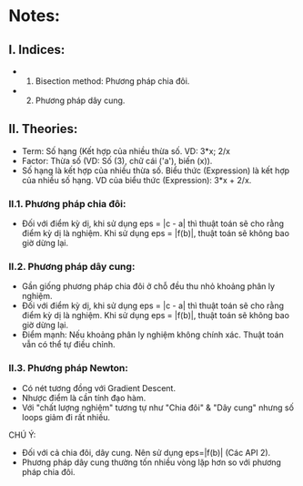 # Notes: 
## I. Indices: 
* 1. Bisection method: Phương pháp chia đôi.
* 2. Phương pháp dây cung. 

## II. Theories: 
- Term: Số hạng (Kết hợp của nhiều thừa số. VD: 3*x; 2/x
- Factor: Thừa số (VD: Số (3), chữ cái ('a'), biến (x)).
- Số hạng là kết hợp của nhiều thừa số. Biểu thức (Expression) là kết hợp của nhiều số hạng. VD của biểu thức (Expression): 3*x + 2/x. 

### II.1. Phương pháp chia đôi: 
- Đối với điểm kỳ dị, khi sử dụng eps = |c - a| thì thuật toán sẽ cho rằng điểm kỳ dị là nghiệm. Khi sử dụng eps = |f(b)|, thuật toán sẽ không bao giờ dừng lại. 

### II.2. Phương pháp dây cung: 
- Gần giống phương pháp chia đôi ở chỗ đều thu nhỏ khoảng phân ly nghiệm. 
- Đối với điểm kỳ dị, khi sử dụng eps = |c - a| thì thuật toán sẽ cho rằng điểm kỳ dị là nghiệm. Khi sử dụng eps = |f(b)|, thuật toán sẽ không bao giờ dừng lại. 
- Điểm mạnh: Nếu khoảng phân ly nghiệm không chính xác. Thuật toán vẫn có thể tự điều chỉnh. 

### II.3. Phương pháp Newton: 
- Có nét tương đồng với Gradient Descent. 
- Nhược điểm là cần tính đạo hàm. 
- Với "chất lượng nghiệm" tương tự như "Chia đôi" & "Dây cung" nhưng số loops giảm đi rất nhiều. 

CHÚ Ý: 
 - Đối với cả chia đôi, dây cung. Nên sử dụng eps=|f(b)| (Các API 2).
 - Phương pháp dây cung thường tốn nhiều vòng lặp hơn so với phương pháp chia đôi. 